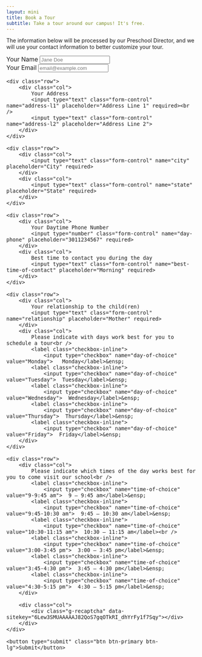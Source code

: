 ```yaml
---
layout: mini 
title: Book a Tour 
subtitle: Take a tour around our campus! It's free. 
---
```


The information below will be processed by our Preschool Director, and we will use your contact information to better customize your tour. 

<form style="font-size: 16px" accept-charset="UTF-8" action="https://usebasin.com/f/884f5d0234a2" method="POST">
    <div class="row">
        <div class="col">
            Your Name
            <input type="text" class="form-control" name="name" placeholder="Jane Doe" required>
        </div>
        <div class="col">
            Your Email
            <input type="email" class="form-control" name="email" placeholder="email@example.com" required>
        </div>
    </div>

    <div class="row">
        <div class="col">
            Your Address
            <input type="text" class="form-control" name="address-l1" placeholder="Address Line 1" required><br />
            <input type="text" class="form-control" name="address-l2" placeholder="Address Line 2">
        </div>
    </div>

    <div class="row">
        <div class="col">
            <input type="text" class="form-control" name="city" placeholder="City" required>
        </div>
        <div class="col">
            <input type="text" class="form-control" name="state" placeholder="State" required>
        </div>
    </div>

    <div class="row">
        <div class="col">
            Your Daytime Phone Number
            <input type="number" class="form-control" name="day-phone" placeholder="3011234567" required>
        </div>
        <div class="col">
            Best time to contact you during the day
            <input type="text" class="form-control" name="best-time-of-contact" placeholder="Morning" required>
        </div>
    </div>

    <div class="row">
        <div class="col">
            Your relationship to the child(ren)
            <input type="text" class="form-control" name="relationship" placeholder="Mother" required>
        </div>
        <div class="col">
            Please indicate with days work best for you to schedule a tour<br />
            <label class="checkbox-inline">
                <input type="checkbox" name="day-of-choice" value="Monday">   Monday</label>&ensp;
            <label class="checkbox-inline">
                <input type="checkbox" name="day-of-choice" value="Tuesday">  Tuesday</label>&ensp;
            <label class="checkbox-inline">
                <input type="checkbox" name="day-of-choice" value="Wednesday">  Wednesday</label>&ensp;
            <label class="checkbox-inline">
                <input type="checkbox" name="day-of-choice" value="Thursday">  Thursday</label>&ensp;
            <label class="checkbox-inline">
                <input type="checkbox" name="day-of-choice" value="Friday">  Friday</label>&ensp;
        </div>
    </div>

    <div class="row">
        <div class="col">
            Please indicate which times of the day works best for you to come visit our school<br />
            <label class="checkbox-inline">
                <input type="checkbox" name="time-of-choice" value="9-9:45 am">  9 – 9:45 am</label>&ensp;
            <label class="checkbox-inline">
                <input type="checkbox" name="time-of-choice" value="9:45-10:30 am">  9:45 – 10:30 am</label>&ensp;
            <label class="checkbox-inline">
                <input type="checkbox" name="time-of-choice" value="10:30-11:15 am">  10:30 – 11:15 am</label><br />
            <label class="checkbox-inline">
                <input type="checkbox" name="time-of-choice" value="3:00-3:45 pm">  3:00 – 3:45 pm</label>&ensp;
            <label class="checkbox-inline">
                <input type="checkbox" name="time-of-choice" value="3:45-4:30 pm">  3:45 – 4:30 pm</label>&ensp;
            <label class="checkbox-inline">
                <input type="checkbox" name="time-of-choice" value="4:30-5:15 pm">  4:30 – 5:15 pm</label>&ensp;
        </div>

        <div class="col">
            <div class="g-recaptcha" data-sitekey="6Lew3SMUAAAAAJ82QoS7gqOTkRI_dhYrFy1f7Sqy"></div>
        </div>
    </div>

    <button type="submit" class="btn btn-primary btn-lg">Submit</button>
</form>